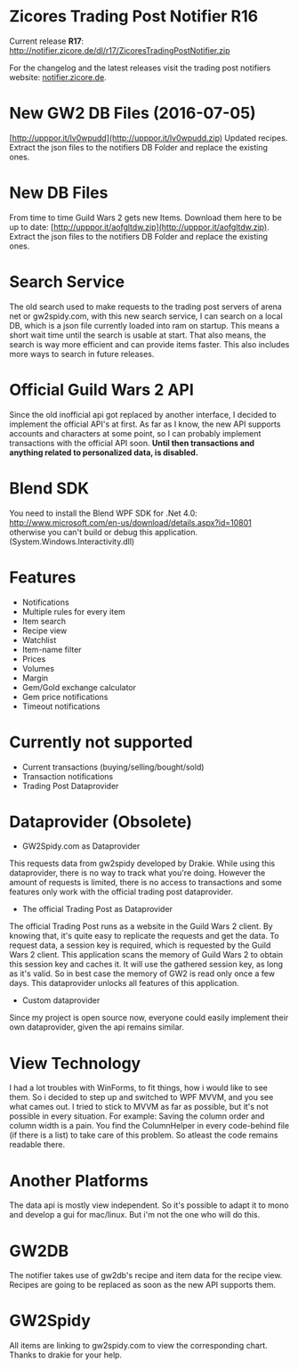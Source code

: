 Zicores Trading Post Notifier R16
=============================

Current release **R17**: http://notifier.zicore.de/dl/r17/ZicoresTradingPostNotifier.zip

For the changelog and the latest releases visit the trading post notifiers website: [notifier.zicore.de](http://notifier.zicore.de).

New GW2 DB Files (2016-07-05)
=========
[http://upppor.it/lv0wpudd](http://upppor.it/lv0wpudd.zip) Updated recipes.
Extract the json files to the notifiers DB Folder and replace the existing ones.

New DB Files
=========
From time to time Guild Wars 2 gets new Items.
Download them here to be up to date:  [http://upppor.it/aofgltdw.zip](http://upppor.it/aofgltdw.zip).
Extract the json files to the notifiers DB Folder and replace the existing ones.

Search Service
=========
The old search used to make requests to the trading post servers of arena net or gw2spidy.com, with this new search service, I can search on a local DB, which is a json file currently loaded into ram on startup. This means a short wait time until the search is usable at start. That also means, the search is way more efficient and can provide items faster.
This also includes more ways to search in future releases.

Official Guild Wars 2 API
=========
Since the old inofficial api got replaced by another interface, I decided to implement the official API's at first.
As far as I know, the new API supports accounts and characters at some point, so I can probably implement transactions with the official API soon. **Until then transactions and anything related to personalized data, is disabled.**

Blend SDK
=========
You need to install the Blend WPF SDK for .Net 4.0: http://www.microsoft.com/en-us/download/details.aspx?id=10801 otherwise you can't build or debug this application.
(System.Windows.Interactivity.dll)

Features
========
* Notifications
* Multiple rules for every item
* Item search
* Recipe view
* Watchlist
* Item-name filter
* Prices
* Volumes
* Margin
* Gem/Gold exchange calculator
* Gem price notifications
* Timeout notifications

Currently not supported
========
* Current transactions (buying/selling/bought/sold)
* Transaction notifications
* Trading Post Dataprovider

Dataprovider (Obsolete)
============
* GW2Spidy.com as Dataprovider

This requests data from gw2spidy developed by Drakie. 
While using this dataprovider, there is no way to track what you're doing.
However the amount of requests is limited, there is no access to transactions and some features only work with the official trading post dataprovider.

* The official Trading Post as Dataprovider

The official Trading Post runs as a website in the Guild Wars 2 client. By knowing that, it's quite easy to replicate the requests and get the data.
To request data, a session key is required, which is requested by the Guild Wars 2 client.
This application scans the memory of Guild Wars 2 to obtain this session key and caches it.
It will use the gathered session key, as long as it's valid. So in best case the memory of GW2 is read only once a few days.
This dataprovider unlocks all features of this application.

* Custom dataprovider

Since my project is open source now, everyone could easily implement their own dataprovider, given the api remains similar.

View Technology
===============
I had a lot troubles with WinForms, to fit things, how i would like to see them.
So i decided to step up and switched to WPF MVVM, and you see what cames out.
I tried to stick to MVVM as far as possible, but it's not possible in every situation.
For example: Saving the column order and column width is a pain. 
You find the ColumnHelper in every code-behind file (if there is a list) to take care of this problem.
So atleast the code remains readable there.

Another Platforms
=================
The data api is mostly view independent. So it's possible to adapt it to mono and develop a gui for mac/linux.
But i'm not the one who will do this.

GW2DB
=====
The notifier takes use of gw2db's recipe and item data for the recipe view.
Recipes are going to be replaced as soon as the new API supports them.

GW2Spidy
========
All items are linking to gw2spidy.com to view the corresponding chart. Thanks to drakie for your help.
